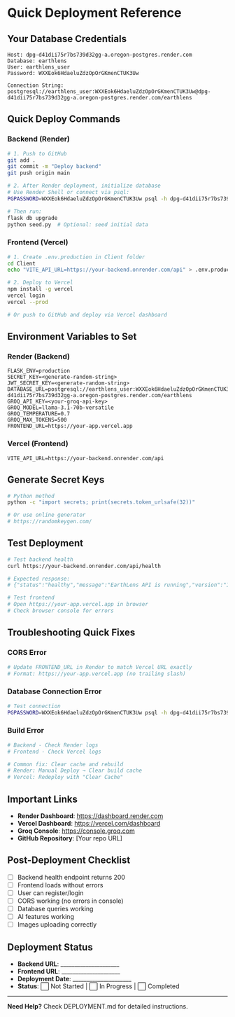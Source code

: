 # Quick Deployment Reference

## Your Database Credentials

```
Host: dpg-d41dii75r7bs739d32gg-a.oregon-postgres.render.com
Database: earthlens
User: earthlens_user
Password: WXXEok6HdaeluZdzOpOrGKmenCTUK3Uw

Connection String:
postgresql://earthlens_user:WXXEok6HdaeluZdzOpOrGKmenCTUK3Uw@dpg-d41dii75r7bs739d32gg-a.oregon-postgres.render.com/earthlens
```

## Quick Deploy Commands

### Backend (Render)

```bash
# 1. Push to GitHub
git add .
git commit -m "Deploy backend"
git push origin main

# 2. After Render deployment, initialize database
# Use Render Shell or connect via psql:
PGPASSWORD=WXXEok6HdaeluZdzOpOrGKmenCTUK3Uw psql -h dpg-d41dii75r7bs739d32gg-a.oregon-postgres.render.com -U earthlens_user earthlens

# Then run:
flask db upgrade
python seed.py  # Optional: seed initial data
```

### Frontend (Vercel)

```bash
# 1. Create .env.production in Client folder
cd Client
echo "VITE_API_URL=https://your-backend.onrender.com/api" > .env.production

# 2. Deploy to Vercel
npm install -g vercel
vercel login
vercel --prod

# Or push to GitHub and deploy via Vercel dashboard
```

## Environment Variables to Set

### Render (Backend)
```env
FLASK_ENV=production
SECRET_KEY=<generate-random-string>
JWT_SECRET_KEY=<generate-random-string>
DATABASE_URL=postgresql://earthlens_user:WXXEok6HdaeluZdzOpOrGKmenCTUK3Uw@dpg-d41dii75r7bs739d32gg-a.oregon-postgres.render.com/earthlens
GROQ_API_KEY=<your-groq-api-key>
GROQ_MODEL=llama-3.1-70b-versatile
GROQ_TEMPERATURE=0.7
GROQ_MAX_TOKENS=500
FRONTEND_URL=https://your-app.vercel.app
```

### Vercel (Frontend)
```env
VITE_API_URL=https://your-backend.onrender.com/api
```

## Generate Secret Keys

```bash
# Python method
python -c "import secrets; print(secrets.token_urlsafe(32))"

# Or use online generator
# https://randomkeygen.com/
```

## Test Deployment

```bash
# Test backend health
curl https://your-backend.onrender.com/api/health

# Expected response:
# {"status":"healthy","message":"EarthLens API is running","version":"1.0.0","environment":"production"}

# Test frontend
# Open https://your-app.vercel.app in browser
# Check browser console for errors
```

## Troubleshooting Quick Fixes

### CORS Error
```bash
# Update FRONTEND_URL in Render to match Vercel URL exactly
# Format: https://your-app.vercel.app (no trailing slash)
```

### Database Connection Error
```bash
# Test connection
PGPASSWORD=WXXEok6HdaeluZdzOpOrGKmenCTUK3Uw psql -h dpg-d41dii75r7bs739d32gg-a.oregon-postgres.render.com -U earthlens_user earthlens -c "SELECT version();"
```

### Build Error
```bash
# Backend - Check Render logs
# Frontend - Check Vercel logs

# Common fix: Clear cache and rebuild
# Render: Manual Deploy → Clear build cache
# Vercel: Redeploy with "Clear Cache"
```

## Important Links

- **Render Dashboard**: https://dashboard.render.com
- **Vercel Dashboard**: https://vercel.com/dashboard
- **Groq Console**: https://console.groq.com
- **GitHub Repository**: [Your repo URL]

## Post-Deployment Checklist

- [ ] Backend health endpoint returns 200
- [ ] Frontend loads without errors
- [ ] User can register/login
- [ ] CORS working (no errors in console)
- [ ] Database queries working
- [ ] AI features working
- [ ] Images uploading correctly

## Deployment Status

- **Backend URL**: _____________________
- **Frontend URL**: _____________________
- **Deployment Date**: _____________________
- **Status**: ⬜ Not Started | ⬜ In Progress | ⬜ Completed

---

**Need Help?** Check DEPLOYMENT.md for detailed instructions.
